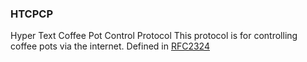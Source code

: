 ### HTCPCP ###
Hyper Text Coffee Pot Control Protocol
This protocol is for controlling coffee pots via the internet. 
Defined in [RFC2324](https://tools.ietf.org/html/rfc2324)
